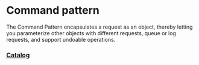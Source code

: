 # Command pattern

The Command Pattern encapsulates a request as an object, thereby letting you parameterize other objects with different requests, queue or log requests, and support undoable operations.

### [Catalog](https://refactoring.guru/design-patterns/command)
